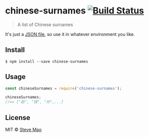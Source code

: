 # chinese-surnames [![Build Status](https://travis-ci.org/stevemao/chinese-surnames.svg?branch=master)](https://travis-ci.org/stevemao/chinese-surnames)

> A list of Chinese surnames


It's just a [JSON file](index.json), so use it in whatever environment you like.


## Install

```
$ npm install --save chinese-surnames
```


## Usage

```js
const chineseSurnames = require('chinese-surnames');

chineseSurnames;
//=> ["赵", "钱", "孙",...]
```


## License

MIT © [Steve Mao](https://github.com/stevemao)
